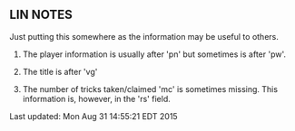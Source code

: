 ## LIN NOTES

Just putting this somewhere as the information may be useful to others.

1. The player information is usually after 'pn' but sometimes is after 'pw'.

2. The title is after 'vg'

3. The number of tricks taken/claimed 'mc' is sometimes missing. This information is, however, in the 'rs' field.

Last updated:
Mon Aug 31 14:55:21 EDT 2015
